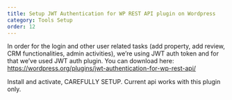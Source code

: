 ```yaml
---
title: Setup JWT Authentication for WP REST API plugin on Wordpress
category: Tools Setup
order: 12
---
```


In order for the login and other user related tasks (add property, add review, CRM functionalities, admin activities), we’re using JWT auth token and for that we’ve used JWT auth plugin.
You can download here: https://wordpress.org/plugins/jwt-authentication-for-wp-rest-api/

Install and activate, CAREFULLY SETUP. Current api works with this plugin only.